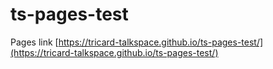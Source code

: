 # ts-pages-test

Pages link [https://tricard-talkspace.github.io/ts-pages-test/](https://tricard-talkspace.github.io/ts-pages-test/)
